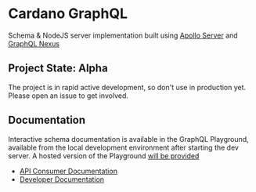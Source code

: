 # Cardano GraphQL
Schema & NodeJS server implementation built using [Apollo Server](https://www.apollographql.com/docs/apollo-server/) and [GraphQL Nexus](https://nexus.js.org/)

## Project State: Alpha
The project is in rapid active development, so don't use in production yet. Please open an issue to get involved.

## Documentation
Interactive schema documentation is available in the GraphQL Playground, available from the local development environment after starting the dev server. A hosted version of the Playground [will be provided](https://github.com/input-output-hk/cardano-graphql/issues/9)
- [API Consumer Documentation](./docs/api_consumer)
- [Developer Documentation](./docs/developer)


